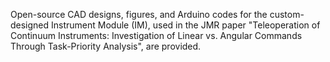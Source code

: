 Open-source CAD designs, figures, and Arduino codes for the custom-designed Instrument Module (IM), used in the JMR paper "Teleoperation of Continuum Instruments: Investigation of Linear vs. Angular Commands Through Task-Priority Analysis", are provided.
